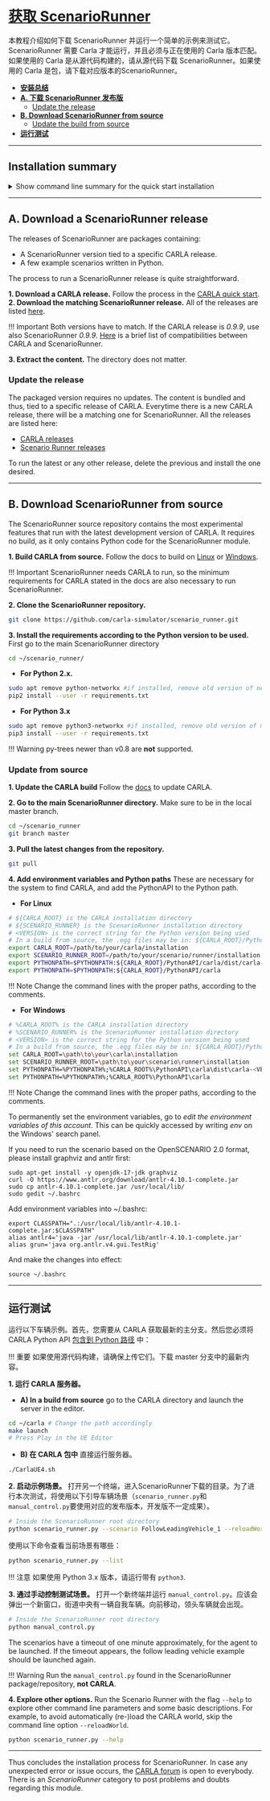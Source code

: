 # [获取 ScenarioRunner](https://github.com/carla-simulator/scenario_runner/blob/master/Docs/getting_scenariorunner.md)

本教程介绍如何下载 ScenarioRunner 并运行一个简单的示例来测试它。ScenarioRunner 需要 Carla 才能运行，并且必须与正在使用的 Carla 版本匹配。如果使用的 Carla 是从源代码构建的，请从源代码下载 ScenarioRunner。如果使用的 Carla 是包，请下载对应版本的ScenarioRunner。

*   __[安装总结](#installation-summary)__  
*   __[A. 下载 ScenarioRunner 发布版](#a.-download-a-scenariorunner-release)__  
	*   [Update the release](#update-the-release)  
*   __[B. Download ScenarioRunner from source](#b.-build-scenariorunner-from-source)__  
	*   [Update the build from source](#update-the-build-from-source)  
*   __[运行测试](#run-a-test)__  

---
## Installation summary

<details>
   <summary>
    Show command line summary for the quick start installation
   </summary>

```sh
# Decide whether to use a package or make the build from source


# Option A) Use a ScenarioRunner package
   # 1. Install a CARLA package: 
      https://carla.readthedocs.io/en/latest/start_quickstart/
   # 2. Download the matching ScenarioRunner package: 
      https://github.com/carla-simulator/scenario_runner/releases
   # 3. Extract the content wherever needed. 

   # Update the release: 
   # 1. Delete previous CARLA and ScenarioRunner versions.
   # 2. Download the latest CARLA release. 
   # 3. Download the matching ScenarioRunner release.


# Option B) Download ScenarioRunner from source
   # 1. Build CARLA from source:
      https://carla.readthedocs.io/en/latest/build_linux/
   # 2. Clone the ScenarioRunner repository: 
git clone https://github.com/carla-simulator/scenario_runner.git
   # 3. Install requirements according to the Python version to be used: 
   # For Python 2.x:
sudo apt remove python-networkx #if installed, remove old version of networkx
pip2 install --user -r requirements.txt
   # For Python 3.x: 
sudo apt remove python3-networkx #if installed, remove old version of networkx
pip3 install --user -r requirements.txt

   # To update ScenarioRunner from source:
   # 1. Update CARLA: 
      https://carla.readthedocs.io/en/latest/build_update/
   # 2. Go to the ScenarioRunner repository, master branch
cd ~/scenario_runner
git branch master
   # 3. Pull the latest changes from the repository
git pull 

```
</details>


---
## A. Download a ScenarioRunner release

The releases of ScenarioRunner are packages containing:  
*   A ScenarioRunner version tied to a specific CARLA release.  
*   A few example scenarios written in Python.  

The process to run a ScenarioRunner release is quite straightforward.  

__1. Download a CARLA release.__ Follow the process in the [CARLA quick start](https://github.com/carla-simulator/carla/releases).  
__2. Download the matching ScenarioRunner release.__ All of the releases are listed [here](https://github.com/carla-simulator/scenario_runner/releases).

!!! Important
    Both versions have to match. If the CARLA release is *0.9.9*, use also ScenarioRunner *0.9.9*. [Here](https://github.com/carla-simulator/scenario_runner) is a brief list of compatibilities between CARLA and ScenarioRunner.  

__3. Extract the content.__ The directory does not matter.  


### Update the release

The packaged version requires no updates. The content is bundled and thus, tied to a specific release of CARLA. Everytime there is a new CARLA release, there will be a matching one for ScenarioRunner. All the releases are listed here:  

*   [CARLA releases](https://github.com/carla-simulator/carla/releases)  
*   [Scenario Runner releases](https://github.com/carla-simulator/scenario_runner/releases)  

To run the latest or any other release, delete the previous and install the one desired.  

---
## B. Download ScenarioRunner from source

The ScenarioRunner source repository contains the most experimental features that run with the latest development version of CARLA. It requires no build, as it only contains Python code for the ScenarioRunner module.  

__1. Build CARLA from source.__ Follow the docs to build on [Linux](https://carla.readthedocs.io/en/latest/build_linux/) or [Windows](https://carla.readthedocs.io/en/latest/build_windows/).  

!!! Important
    ScenarioRunner needs CARLA to run, so the minimum requirements for CARLA stated in the docs are also necessary to run ScenarioRunner.  

__2. Clone the ScenarioRunner repository.__

```sh
git clone https://github.com/carla-simulator/scenario_runner.git
```

__3. Install the requirements according to the Python version to be used.__  First go to the main ScenarioRunner directory

```sh
cd ~/scenario_runner/
```

*   __For Python 2.x.__  

```sh
sudo apt remove python-networkx #if installed, remove old version of networkx
pip2 install --user -r requirements.txt
```

*   __For Python 3.x__  
```sh
sudo apt remove python3-networkx #if installed, remove old version of networkx
pip3 install --user -r requirements.txt
```

!!! Warning
    py-trees newer than v0.8 are __not__ supported.


### Update from source  

__1. Update the CARLA build__ Follow the [docs](https://carla.readthedocs.io/en/latest/build_update/) to update CARLA.  

__2. Go to the main ScenarioRunner directory.__ Make sure to be in the local master branch.  

```sh
cd ~/scenario_runner
git branch master
```
__3. Pull the latest changes from the repository.__  

```sh
git pull
```

__4. Add environment variables and Python paths__ These are necessary for the system to find CARLA, and add the PythonAPI to the Python path.

*   __For Linux__

```sh
# ${CARLA_ROOT} is the CARLA installation directory
# ${SCENARIO_RUNNER} is the ScenarioRunner installation directory
# <VERSION> is the correct string for the Python version being used
# In a build from source, the .egg files may be in: ${CARLA_ROOT}/PythonAPI/dist/ instead of ${CARLA_ROOT}/PythonAPI
export CARLA_ROOT=/path/to/your/carla/installation
export SCENARIO_RUNNER_ROOT=/path/to/your/scenario/runner/installation
export PYTHONPATH=$PYTHONPATH:${CARLA_ROOT}/PythonAPI/carla/dist/carla-<VERSION>.egg
export PYTHONPATH=$PYTHONPATH:${CARLA_ROOT}/PythonAPI/carla
```

!!! Note
    Change the command lines with the proper paths, according to the comments. 

*   __For Windows__


```sh
# %CARLA_ROOT% is the CARLA installation directory
# %SCENARIO_RUNNER% is the ScenarioRunner installation directory
# <VERSION> is the correct string for the Python version being used
# In a build from source, the .egg files may be in: ${CARLA_ROOT}/PythonAPI/dist/ instead of ${CARLA_ROOT}/PythonAPI
set CARLA_ROOT=\path\to\your\carla\installation
set SCENARIO_RUNNER_ROOT=\path\to\your\scenario\runner\installation
set PYTHONPATH=%PYTHONPATH%;%CARLA_ROOT%\PythonAPI\carla\dist\carla-<VERSION>.egg
set PYTHONPATH=%PYTHONPATH%;%CARLA_ROOT%\PythonAPI\carla
```

!!! Note
    Change the command lines with the proper paths, according to the comments. 

To permanently set the environment variables, go to *edit the environment variables of this account*. This can be quickly accessed by writing *env* on the Windows' search panel.

If you need to run the scenario based on the OpenSCENARIO 2.0 format, please install graphviz and antlr first:
```
sudo apt-get install -y openjdk-17-jdk graphviz
curl -O https://www.antlr.org/download/antlr-4.10.1-complete.jar
sudo cp antlr-4.10.1-complete.jar /usr/local/lib/
sudo gedit ~/.bashrc
```
Add environment variables into ~/.bashrc:
```
export CLASSPATH=".:/usr/local/lib/antlr-4.10.1-complete.jar:$CLASSPATH"
alias antlr4='java -jar /usr/local/lib/antlr-4.10.1-complete.jar'
alias grun='java org.antlr.v4.gui.TestRig'
```
And make the changes into effect:
```
source ~/.bashrc
```

---
## 运行测试

运行以下车辆示例。首先，您需要从 CARLA 获取最新的主分支。然后您必须将 CARLA Python API [包含到 Python 路径](https://blog.csdn.net/weixin_39910452/article/details/109598890) 中：

!!! 重要
    如果使用源代码构建，请确保上传它们。下载 master 分支中的最新内容。


__1. 运行 CARLA 服务器。__

*   __A) In a build from source__ go to the CARLA directory and launch the server in the editor. 

```sh
cd ~/carla # Change the path accordingly
make launch
# Press Play in the UE Editor
```

*   __B) 在 CARLA 包中__ 直接运行服务器。

```sh
./CarlaUE4.sh
```

__2. 启动示例场景。__ 打开另一个终端，进入ScenarioRunner下载的目录。为了进行本次测试，将使用以下引导车辆场景（`scenario_runner.py`和`manual_control.py`要使用对应的发布版本，开发版不一定成果）。

```sh
# Inside the ScenarioRunner root directory
python scenario_runner.py --scenario FollowLeadingVehicle_1 --reloadWorld
```

使用以下命令查看当前场景有哪些：
```sh
python scenario_runner.py --list
```

!!! 注意
    如果使用 Python 3.x 版本，请运行带有 `python3`. 

__3. 通过手动控制测试场景。__ 打开一个新终端并运行 `manual_control.py`。应该会弹出一个新窗口，街道中央有一辆自我车辆。向前移动，领头车辆就会出现。

```sh
# Inside the ScenarioRunner root directory
python manual_control.py
```

The scenarios have a timeout of one minute approximately, for the agent to be launched. If the timeout appears, the follow leading vehicle example should be launched again.  

!!! Warning
    Run the `manual_control.py` found in the ScenarioRunner package/repository, __not CARLA__. 

__4. Explore other options.__ Run the Scenario Runner with the flag `--help` to explore other command line parameters and some basic descriptions. For example, to avoid automatically (re-)load the CARLA world, skip the command line option `--reloadWorld`.

```sh
python scenario_runner.py --help
```

---

Thus concludes the installation process for ScenarioRunner. In case any unexpected error or issue occurs, the [CARLA forum](https://forum.carla.org/c/using-carla/scenario-runner) is open to everybody. There is an _ScenarioRunner_ category to post problems and doubts regarding this module. 

